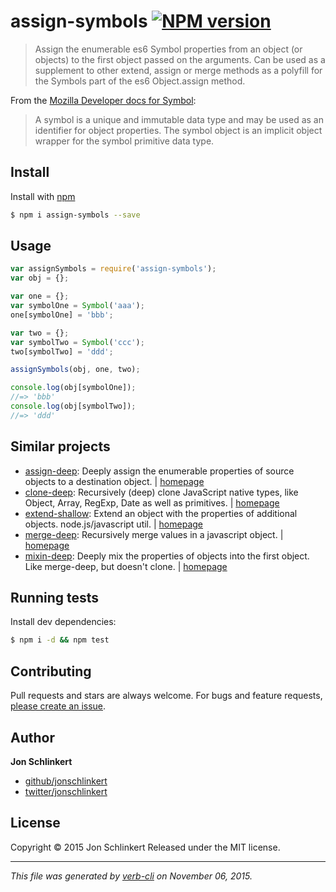 # assign-symbols [![NPM version](https://badge.fury.io/js/assign-symbols.svg)](http://badge.fury.io/js/assign-symbols)

> Assign the enumerable es6 Symbol properties from an object (or objects) to the first object passed on the arguments. Can be used as a supplement to other extend, assign or merge methods as a polyfill for the Symbols part of the es6 Object.assign method.

From
the [Mozilla Developer docs for Symbol](https://developer.mozilla.org/en-US/docs/Web/JavaScript/Reference/Global_Objects/Symbol):

> A symbol is a unique and immutable data type and may be used as an identifier for object properties. The symbol object is an implicit object wrapper for the symbol primitive data type.

## Install

Install with [npm](https://www.npmjs.com/)

```sh
$ npm i assign-symbols --save
```

## Usage

```js
var assignSymbols = require('assign-symbols');
var obj = {};

var one = {};
var symbolOne = Symbol('aaa');
one[symbolOne] = 'bbb';

var two = {};
var symbolTwo = Symbol('ccc');
two[symbolTwo] = 'ddd';

assignSymbols(obj, one, two);

console.log(obj[symbolOne]);
//=> 'bbb'
console.log(obj[symbolTwo]);
//=> 'ddd'
```

## Similar projects

* [assign-deep](https://www.npmjs.com/package/assign-deep): Deeply assign the enumerable properties of source objects to
  a destination object. | [homepage](https://github.com/jonschlinkert/assign-deep)
* [clone-deep](https://www.npmjs.com/package/clone-deep): Recursively (deep) clone JavaScript native types, like Object,
  Array, RegExp, Date as well as primitives. | [homepage](https://github.com/jonschlinkert/clone-deep)
* [extend-shallow](https://www.npmjs.com/package/extend-shallow): Extend an object with the properties of additional
  objects. node.js/javascript util. | [homepage](https://github.com/jonschlinkert/extend-shallow)
* [merge-deep](https://www.npmjs.com/package/merge-deep): Recursively merge values in a javascript object.
  | [homepage](https://github.com/jonschlinkert/merge-deep)
* [mixin-deep](https://www.npmjs.com/package/mixin-deep): Deeply mix the properties of objects into the first object.
  Like merge-deep, but doesn't clone. | [homepage](https://github.com/jonschlinkert/mixin-deep)

## Running tests

Install dev dependencies:

```sh
$ npm i -d && npm test
```

## Contributing

Pull requests and stars are always welcome. For bugs and feature
requests, [please create an issue](https://github.com/jonschlinkert/assign-symbols/issues/new).

## Author

**Jon Schlinkert**

+ [github/jonschlinkert](https://github.com/jonschlinkert)
+ [twitter/jonschlinkert](http://twitter.com/jonschlinkert)

## License

Copyright © 2015 Jon Schlinkert Released under the MIT license.

***

_This file was generated by [verb-cli](https://github.com/assemble/verb-cli) on November 06, 2015._